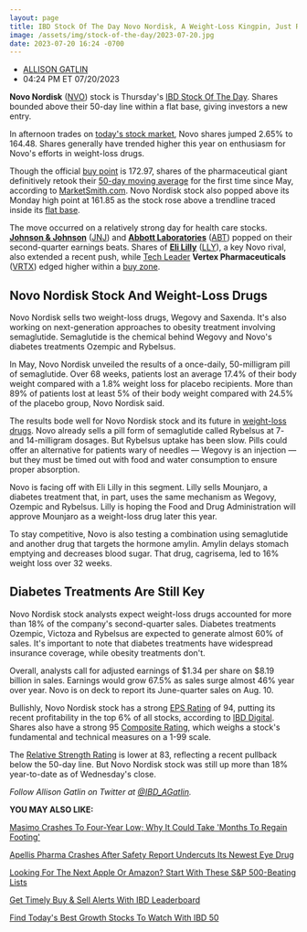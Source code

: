 ```yaml
---
layout: page
title: IBD Stock Of The Day Novo Nordisk, A Weight-Loss Kingpin, Just Retook Its 50-Day Line
image: /assets/img/stock-of-the-day/2023-07-20.jpg
date: 2023-07-20 16:24 -0700
---
```




* [ALLISON GATLIN](https://www.investors.com/author/gatlina/ "Posts by ALLISON GATLIN")
* 04:24 PM ET 07/20/2023





**Novo Nordisk** ([NVO](https://research.investors.com/quote.aspx?symbol=NVO)) stock is Thursday's [IBD Stock Of The Day](https://www.investors.com/research/ibd-stock-of-the-day/). Shares bounded above their 50-day line within a flat base, giving investors a new entry.




In afternoon trades on [today's stock market](https://www.investors.com/market-trend/stock-market-today/stock-market-today-market-trends-best-stocks-buy-watch/), Novo shares jumped 2.65% to 164.48. Shares generally have trended higher this year on enthusiasm for Novo's efforts in weight-loss drugs.


Though the official [buy point](https://www.investors.com/how-to-invest/investors-corner/apple-stock-set-up-proper-buy-point-before-big-rally/) is 172.97, shares of the pharmaceutical giant definitively retook their [50-day moving average](https://www.investors.com/how-to-invest/investors-corner/what-is-the-50-day-moving-average-when-to-buy-or-sell-growth-stocks/) for the first time since May, according to [MarketSmith.com](https://www.investors.com/product/marketsmith/?artProdLink=MarketSmith). Novo Nordisk stock also popped above its Monday high point at 161.85 as the stock rose above a trendline traced inside its [flat base](https://www.investors.com/how-to-invest/investors-corner/what-is-a-flat-base-skechers-stock-skx/).


The move occurred on a relatively strong day for health care stocks. [**Johnson & Johnson**](https://www.investors.com/news/technology/jnj-stock-johnson-johnson-earnings-q2-2023/) ([JNJ](https://research.investors.com/quote.aspx?symbol=JNJ)) and [**Abbott Laboratories**](https://www.investors.com/news/technology/abbott-stock-abbott-earnings-q2-2023/) ([ABT](https://research.investors.com/quote.aspx?symbol=ABT)) popped on their second-quarter earnings beats. Shares of [**Eli Lilly**](https://www.investors.com/research/ibd-stock-of-the-day/eli-lilly-stock-ibd-stock-of-the-day-breaks-out-with-tentpoles-in-two-key-markets/) ([LLY](https://research.investors.com/quote.aspx?symbol=LLY)), a key Novo rival, also extended a recent push, while [Tech Leader](https://www.investors.com/data-tables/ibd-tech-leaders-jul-19-2023/) **Vertex Pharmaceuticals** ([VRTX](https://research.investors.com/quote.aspx?symbol=VRTX)) edged higher within a [buy zone](https://www.investors.com/how-to-invest/investors-corner/buy-zone-nvidia-stock/).


Novo Nordisk Stock And Weight-Loss Drugs
----------------------------------------


Novo Nordisk sells two weight-loss drugs, Wegovy and Saxenda. It's also working on next-generation approaches to obesity treatment involving semaglutide. Semaglutide is the chemical behind Wegovy and Novo's diabetes treatments Ozempic and Rybelsus.


In May, Novo Nordisk unveiled the results of a once-daily, 50-milligram pill of semaglutide. Over 68 weeks, patients lost an average 17.4% of their body weight compared with a 1.8% weight loss for placebo recipients. More than 89% of patients lost at least 5% of their body weight compared with 24.5% of the placebo group, Novo Nordisk said.


The results bode well for Novo Nordisk stock and its future in [weight-loss drugs](https://www.investors.com/news/technology/weight-loss-drugs-to-watch-rivals-ramp-up-to-unseat-the-undisputed-leaders/). Novo already sells a pill form of semaglutide called Rybelsus at 7- and 14-milligram dosages. But Rybelsus uptake has been slow. Pills could offer an alternative for patients wary of needles — Wegovy is an injection — but they must be timed out with food and water consumption to ensure proper absorption.


Novo is facing off with Eli Lilly in this segment. Lilly sells Mounjaro, a diabetes treatment that, in part, uses the same mechanism as Wegovy, Ozempic and Rybelsus. Lilly is hoping the Food and Drug Administration will approve Mounjaro as a weight-loss drug later this year.


To stay competitive, Novo is also testing a combination using semaglutide and another drug that targets the hormone amylin. Amylin delays stomach emptying and decreases blood sugar. That drug, cagrisema, led to 16% weight loss over 32 weeks.


Diabetes Treatments Are Still Key
---------------------------------


Novo Nordisk stock analysts expect weight-loss drugs accounted for more than 18% of the company's second-quarter sales. Diabetes treatments Ozempic, Victoza and Rybelsus are expected to generate almost 60% of sales. It's important to note that diabetes treatments have widespread insurance coverage, while obesity treatments don't.


Overall, analysts call for adjusted earnings of $1.34 per share on $8.19 billion in sales. Earnings would grow 67.5% as sales surge almost 46% year over year. Novo is on deck to report its June-quarter sales on Aug. 10.


Bullishly, Novo Nordisk stock has a strong [EPS Rating](https://www.investors.com/how-to-invest/investors-corner/eps-rating-is-key-to-picking-great-stocks/) of 94, putting its recent profitability in the top 6% of all stocks, according to [IBD Digital](https://www.investors.com/product/ibd-digital/?artProdLink=IBD_Digital). Shares also have a strong 95 [Composite Rating](https://www.investors.com/how-to-invest/investors-corner/how-to-research-growth-stocks/), which weighs a stock's fundamental and technical measures on a 1-99 scale.


The [Relative Strength Rating](https://www.investors.com/how-to-invest/investors-corner/relative-strength-rating-stock-chart-analysis-helps-pick-outstanding-growth-stocks/) is lower at 83, reflecting a recent pullback below the 50-day line. But Novo Nordisk stock was still up more than 18% year-to-date as of Wednesday's close.


*Follow Allison Gatlin on Twitter at [@IBD\_AGatlin](https://twitter.com/IBD_AGatlin).*


**YOU MAY ALSO LIKE:**


[Masimo Crashes To Four-Year Low; Why It Could Take 'Months To Regain Footing'](https://www.investors.com/news/technology/masi-stock-plummets-to-five-year-low-on-light-sales-as-longer-term-challenges-persist/)


[Apellis Pharma Crashes After Safety Report Undercuts Its Newest Eye Drug](https://www.investors.com/news/technology/apls-stock-crashes-as-safety-questions-mount-for-its-new-eye-drug/)


[Looking For The Next Apple Or Amazon? Start With These S&P 500-Beating Lists](https://www.investors.com/how-to-invest/investors-corner/looking-for-the-best-stocks-to-buy-and-watch-start-here/)


[Get Timely Buy & Sell Alerts With IBD Leaderboard](https://www.investors.com/product/leaderboard/?artProdLink=Leaderboard)


[Find Today's Best Growth Stocks To Watch With IBD 50](https://www.investors.com/research/ibd-50-growth-stocks-to-watch/)




